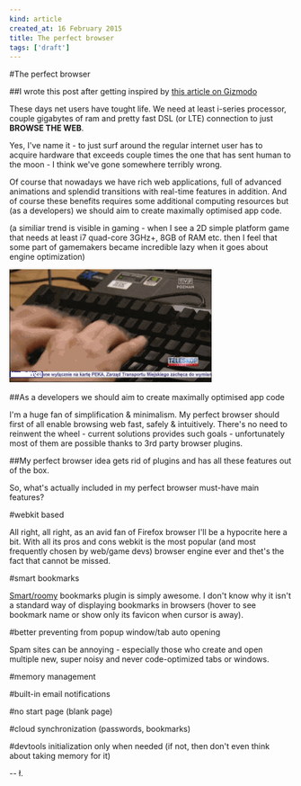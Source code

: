 ```yaml
---
kind: article
created_at: 16 February 2015
title: The perfect browser
tags: ['draft']
---
```


#The perfect browser

##I wrote this post after getting inspired by [this article on Gizmodo](http://gizmodo.com/fuck-it-im-going-back-to-firefox-1685425815)

These days net users have tought life. We need at least i-series processor, couple gigabytes of ram and pretty fast DSL (or LTE) connection to just **BROWSE THE WEB**.

Yes, I've name it - to just surf around the regular internet user has to acquire hardware that exceeds couple times the one that has sent human to the moon - I think we've gone somewhere terribly wrong.

Of course that nowadays we have rich web applications, full of advanced animations and splendid transitions with real-time features in addition. And of course these benefits requires some additional computing resources but (as a developers) we should aim to create maximally optimised app code.

(a similiar trend is visible in gaming - when I see a 2D simple platform game that needs at least i7 quad-core 3GHz+, 8GB of RAM etc. then I feel that some part of gamemakers became incredible lazy when it goes about engine optimization)

![img](/blog/images/sosowski_troluje.gif)

##As a developers we should aim to create maximally optimised app code

I'm a huge fan of simplification & minimalism. My perfect browser should first of all enable browsing web fast, safely & intuitively.  There's no need to reinwent the wheel - current solutions provides such goals - unfortunately most of them are possible thanks to 3rd party browser plugins. 

##My perfect browser idea gets rid of plugins and has all these features out of the box. 

So, what's actually included in my perfect browser must-have main features?

#webkit based

All right, all right, as an avid fan of Firefox browser I'll be a hypocrite here a bit. With all its pros and cons webkit is the most popular (and most frequently chosen by web/game devs) browser engine ever and thet's the fact that cannot be missed.

#smart bookmarks

[Smart/roomy](https://addons.mozilla.org/en-US/firefox/addon/roomy-bookmarks-toolbar/) bookmarks plugin is simply awesome. I don't know why it isn't a standard way of displaying bookmarks in browsers (hover to see bookmark name or show only its favicon when cursor is away).

#better preventing from popup window/tab auto opening

Spam sites can be annoying - especially those who create and open multiple new, super noisy and never code-optimized tabs or windows.

#memory management

#built-in email notifications

#no start page (blank page)

#cloud synchronization (passwords, bookmarks)

#devtools initialization only when needed (if not, then don't even think about taking memory for it)

-- ł.
